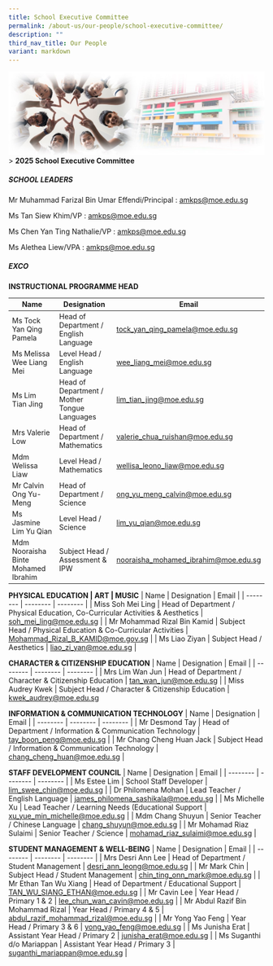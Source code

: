 ```yaml
---
title: School Executive Committee
permalink: /about-us/our-people/school-executive-committee/
description: ""
third_nav_title: Our People
variant: markdown
---
```

![Sub-banner](/images/sub%20banner.jpg)
&gt; **2025 School Executive Committee**

##### **SCHOOL LEADERS**
Mr Muhammad Farizal Bin Umar Effendi/Principal : amkps@moe.edu.sg

Ms Tan Siew Khim/VP : amkps@moe.edu.sg

Ms Chen Yan Ting Nathalie/VP : amkps@moe.edu.sg

Ms Alethea Liew/VPA : amkps@moe.edu.sg

##### **EXCO** 


**INSTRUCTIONAL PROGRAMME HEAD**

| Name | Designation | Email |
| -------- | -------- | -------- |
| Ms Tock Yan Qing Pamela | Head of Department / English Language | tock_yan_qing_pamela@moe.edu.sg     |
| Ms Melissa Wee Liang Mei | Level Head / English Language | wee_liang_mei@moe.edu.sg |
|Ms Lim Tian Jing | Head of Department / Mother Tongue Languages | lim_tian_jing@moe.edu.sg |
|Mrs Valerie Low | Head of Department / Mathematics | valerie_chua_ruishan@moe.edu.sg |
| Mdm Welissa Liaw | Level Head / Mathematics | wellisa_leono_liaw@moe.edu.sg |
|Mr Calvin Ong Yu-Meng | Head of Department / Science| ong_yu_meng_calvin@moe.edu.sg |
| Ms Jasmine Lim Yu Qian | Level Head / Science | lim_yu_qian@moe.edu.sg |
| Mdm Nooraisha Binte Mohamed Ibrahim | Subject Head / Assessment & IPW | nooraisha_mohamed_ibrahim@moe.edu.sg

**PHYSICAL EDUCATION | ART | MUSIC**
| Name | Designation | Email |
| -------- | -------- | -------- |
| Miss Soh Mei Ling | Head of Department / Physical Education, Co-Curricular Activities & Aesthetics | soh_mei_ling@moe.edu.sg |
| Mr Mohammad Rizal Bin Kamid | Subject Head / Physical Education & Co-Curricular Activities | Mohammad_Rizal_B_KAMID@moe.gov.sg |
| Ms Liao Ziyan | Subject Head / Aesthetics | liao_zi_yan@moe.edu.sg |

**CHARACTER & CITIZENSHIP EDUCATION**
| Name | Designation | Email |
| -------- | -------- | -------- |
| Mrs Lim Wan Jun | Head of Department / Character & Citizenship Education | tan_wan_jun@moe.edu.sg |
| Miss Audrey Kwek | Subject Head / Character & Citizenship Education | kwek_audrey@moe.edu.sg

**INFORMATION & COMMUNICATION TECHNOLOGY**
| Name | Designation | Email |
| -------- | -------- | -------- |
| Mr Desmond Tay | Head of Department / Information & Communication Technology | tay_boon_peng@moe.edu.sg |
| Mr Chang Cheng Huan Jack | Subject Head / Information & Communication Technology | chang_cheng_huan@moe.edu.sg |

**STAFF DEVELOPMENT COUNCIL**
| Name | Designation | Email |
| -------- | -------- | -------- |
| Ms Estee Lim | School Staff Developer | lim_swee_chin@moe.edu.sg |
| Dr Philomena Mohan | Lead Teacher / English Language | james_philomena_sashikala@moe.edu.sg |
| Ms Michelle Xu | Lead Teacher / Learning Needs (Educational Support | xu_yue_min_michelle@moe.edu.sg |
| Mdm Chang Shuyun | Senior Teacher / Chinese Language | chang_shuyun@moe.edu.sg |
| Mr Mohamad Riaz Sulaimi | Senior Teacher / Science | mohamad_riaz_sulaimi@moe.edu.sg |

**STUDENT MANAGEMENT & WELL-BEING**
| Name | Designation | Email |
| -------- | -------- | -------- |
| Mrs Desri Ann Lee | Head of Department / Student Management | desri_ann_leong@moe.edu.sg |
| Mr Mark Chin | Subject Head / Student Management | chin_ting_onn_mark@moe.edu.sg |
| Mr Ethan Tan Wu Xiang | Head of Department / Educational Support |  TAN_WU_SIANG_ETHAN@moe.edu.sg |
| Mr Cavin Lee | Year Head / Primary 1 & 2 | lee_chun_wan_cavin@moe.edu.sg |
| Mr Abdul Razif Bin Mohammad Rizal | Year Head / Primary 4 & 5 | abdul_razif_mohammad_rizal@moe.edu.sg |
| Mr Yong Yao Feng | Year Head / Primary 3 & 6 | yong_yao_feng@moe.edu.sg |
| Ms Junisha Erat | Assistant Year Head / Primary 2 | junisha_erat@moe.edu.sg |
| Ms Suganthi d/o Mariappan | Assistant Year Head / Primary 3 | suganthi_mariappan@moe.edu.sg |